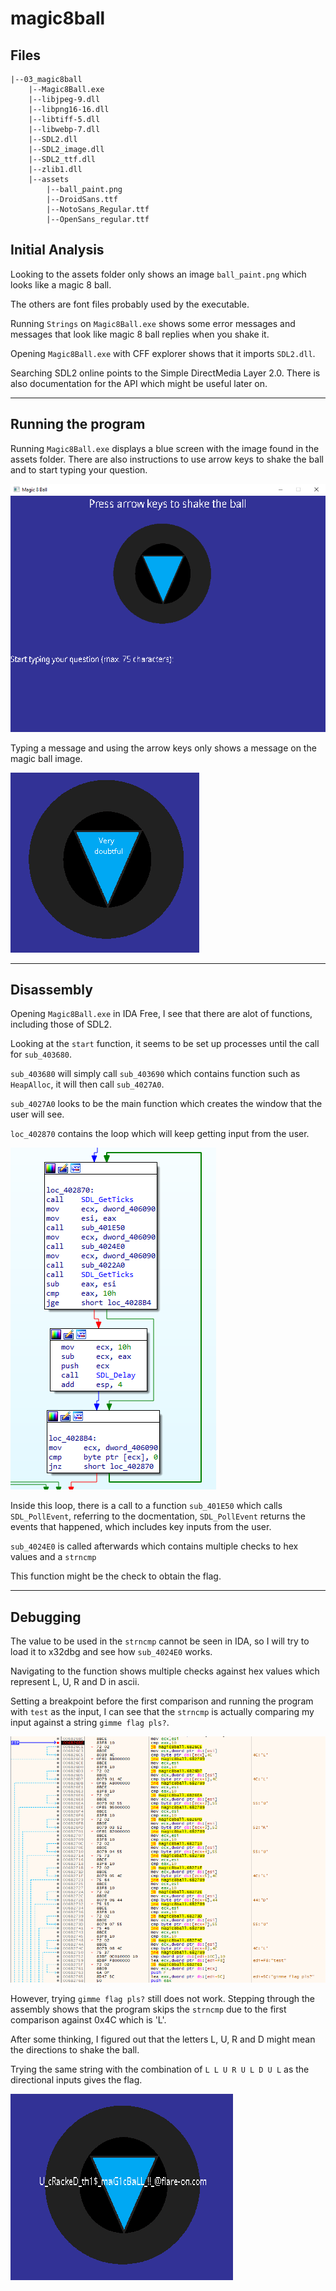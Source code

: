 # magic8ball

## Files
```
|--03_magic8ball
    |--Magic8Ball.exe
    |--libjpeg-9.dll
    |--libpng16-16.dll
    |--libtiff-5.dll
    |--libwebp-7.dll
    |--SDL2.dll
    |--SDL2_image.dll
    |--SDL2_ttf.dll
    |--zlib1.dll
    |--assets
        |--ball_paint.png
        |--DroidSans.ttf
        |--NotoSans_Regular.ttf
        |--OpenSans_regular.ttf
```

## Initial Analysis

Looking to the assets folder only shows an image `ball_paint.png` which looks like a magic 8 ball.

The others are font files probably used by the executable.

Running `Strings` on `Magic8Ball.exe` shows some error messages and messages that look like magic 8 ball replies when you shake it.

Opening `Magic8Ball.exe` with CFF explorer shows that it imports `SDL2.dll`.

Searching SDL2 online points to the Simple DirectMedia Layer 2.0. There is also documentation for the API which might be useful later on.

---

## Running the program

Running `Magic8Ball.exe` displays a blue screen with the image found in the assets folder. There are also instructions to use arrow keys to shake the ball and to start typing your question.

![Magic8Ball window](images/magic8ball1.png)

Typing a message and using the arrow keys only shows a message on the magic ball image.

![Magic 8 ball message](images/magic8ball2.png)

---

## Disassembly

Opening `Magic8Ball.exe` in IDA Free, I see that there are alot of functions, including those of SDL2.

Looking at the `start` function, it seems to be set up processes until the call for `sub_403680`.

`sub_403680` will simply call `sub_403690` which contains function such as `HeapAlloc`, it will then call `sub_4027A0`.

`sub_4027A0` looks to be the main function which creates the window that the user will see.

`loc_402870` contains the loop which will keep getting input from the user. 

![loc_402870 loop](images/magic8ball3.png)

Inside this loop, there is a call to a function `sub_401E50` which calls `SDL_PollEvent`, referring to the docmentation, `SDL_PollEvent` returns the events that happened, which includes key inputs from the user.

`sub_4024E0` is called afterwards which contains multiple checks to hex values and a `strncmp`

This function might be the check to obtain the flag.

---

## Debugging

The value to be used in the `strncmp` cannot be seen in IDA, so I will try to load it to x32dbg and see how `sub_4024E0` works.

Navigating to the function shows multiple checks against hex values which represent L, U, R and D in ascii.

Setting a breakpoint before the first comparison and running the program with `test` as the input, I can see that the `strncmp` is actually comparing my input against a string `gimme flag pls?`.

![gimme flag pls](images/magic8ball4.png)

However, trying `gimme flag pls?` still does not work. Stepping through the assembly shows that the program skips the `strncmp` due to the first comparison against 0x4C which is 'L'.

After some thinking, I figured out that the letters L, U, R and D might mean the directions to shake the ball.

Trying the same string with the combination of `L L U R U L D U L` as the directional inputs gives the flag.

![flag](images/magic8ball5.png)

